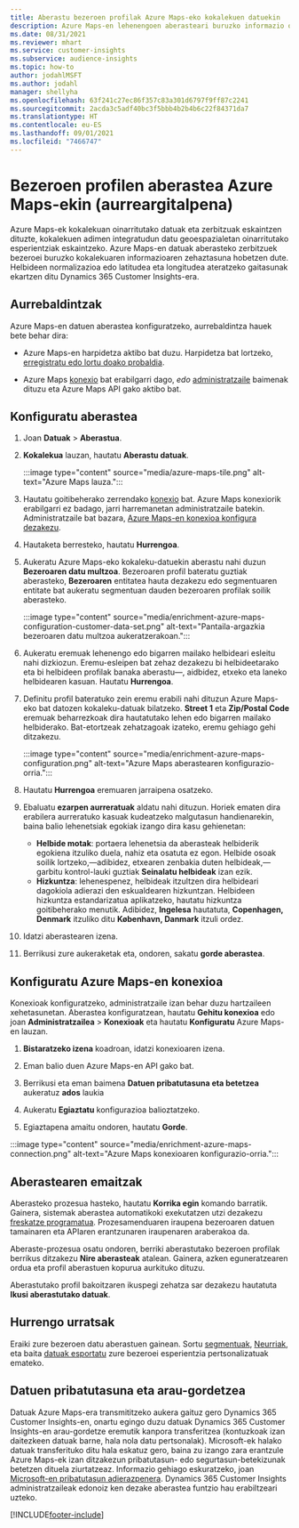 ```yaml
---
title: Aberastu bezeroen profilak Azure Maps-eko kokalekuen datuekin
description: Azure Maps-en lehenengoen aberasteari buruzko informazio orokorra.
ms.date: 08/31/2021
ms.reviewer: mhart
ms.service: customer-insights
ms.subservice: audience-insights
ms.topic: how-to
author: jodahlMSFT
ms.author: jodahl
manager: shellyha
ms.openlocfilehash: 63f241c27ec86f357c83a301d6797f9ff87c2241
ms.sourcegitcommit: 2acda3c5adf40bc3f5bbb4b2b4b6c22f84371da7
ms.translationtype: HT
ms.contentlocale: eu-ES
ms.lasthandoff: 09/01/2021
ms.locfileid: "7466747"
---
```

# <a name="enrichment-of-customer-profiles-with-azure-maps-preview"></a>Bezeroen profilen aberastea Azure Maps-ekin (aurreargitalpena)

Azure Maps-ek kokalekuan oinarritutako datuak eta zerbitzuak eskaintzen dituzte, kokalekuen adimen integratudun datu geoespazialetan oinarritutako esperientziak eskaintzeko. Azure Maps-en datuak aberasteko zerbitzuek bezeroei buruzko kokalekuaren informazioaren zehaztasuna hobetzen dute. Helbideen normalizazioa edo latitudea eta longitudea ateratzeko gaitasunak ekartzen ditu Dynamics 365 Customer Insights-era.

## <a name="prerequisites"></a>Aurrebaldintzak

Azure Maps-en datuen aberastea konfiguratzeko, aurrebaldintza hauek bete behar dira:

- Azure Maps-en harpidetza aktibo bat duzu. Harpidetza bat lortzeko, [erregistratu edo lortu doako probaldia](https://azure.microsoft.com/services/azure-maps/).

- Azure Maps [konexio](connections.md) bat erabilgarri dago, *edo* [administratzaile](permissions.md#administrator) baimenak dituzu eta Azure Maps API gako aktibo bat.

## <a name="configure-the-enrichment"></a>Konfiguratu aberastea

1. Joan **Datuak** > **Aberastua**. 

1. **Kokalekua** lauzan, hautatu **Aberastu datuak**.

   :::image type="content" source="media/azure-maps-tile.png" alt-text="Azure Maps lauza.":::

1. Hautatu goitibeherako zerrendako [konexio](connections.md) bat. Azure Maps konexiorik erabilgarri ez badago, jarri harremanetan administratzaile batekin. Administratzaile bat bazara, [Azure Maps-en konexioa konfigura dezakezu](#configure-the-connection-for-azure-maps). 

1. Hautaketa berresteko, hautatu **Hurrengoa**.

1. Aukeratu Azure Maps-eko kokaleku-datuekin aberastu nahi duzun **Bezeroaren datu multzoa**. Bezeroaren profil bateratu guztiak aberasteko, **Bezeroaren** entitatea hauta dezakezu edo segmentuaren entitate bat aukeratu segmentuan dauden bezeroaren profilak soilik aberasteko.

    :::image type="content" source="media/enrichment-azure-maps-configuration-customer-data-set.png" alt-text="Pantaila-argazkia bezeroaren datu multzoa aukeratzerakoan.":::

1. Aukeratu eremuak lehenengo edo bigarren mailako helbideari esleitu nahi dizkiozun. Eremu-esleipen bat zehaz dezakezu bi helbideetarako eta bi helbideen profilak banaka aberastu&mdash;, aidbidez, etxeko eta laneko helbidearen kasuan. Hautatu **Hurrengoa**.

1. Definitu profil bateratuko zein eremu erabili nahi dituzun Azure Maps-eko bat datozen kokaleku-datuak bilatzeko. **Street 1** eta **Zip/Postal Code** eremuak beharrezkoak dira hautatutako lehen edo bigarren mailako helbiderako. Bat-etortzeak zehatzagoak izateko, eremu gehiago gehi ditzakezu.

   :::image type="content" source="media/enrichment-azure-maps-configuration.png" alt-text="Azure Maps aberastearen konfigurazio-orria.":::

1. Hautatu **Hurrengoa** eremuaren jarraipena osatzeko.

1. Ebaluatu **ezarpen aurreratuak** aldatu nahi dituzun. Horiek ematen dira erabilera aurreratuko kasuak kudeatzeko malgutasun handienarekin, baina balio lehenetsiak egokiak izango dira kasu gehienetan:
   - **Helbide motak**: portaera lehenetsia da aberasteak helbiderik egokiena itzuliko duela, nahiz eta osatuta ez egon. Helbide osoak soilik lortzeko,&mdash;adibidez, etxearen zenbakia duten helbideak,&mdash;garbitu kontrol-lauki guztiak **Seinalatu helbideak** izan ezik. 
   - **Hizkuntza**: lehenespenez, helbideak itzultzen dira helbideari dagokiola adierazi den eskualdearen hizkuntzan. Helbideen hizkuntza estandarizatua aplikatzeko, hautatu hizkuntza goitibeherako menutik. Adibidez, **Ingelesa** hautatuta, **Copenhagen, Denmark** itzuliko ditu **København, Danmark** itzuli ordez.

1. Idatzi aberastearen izena.

1. Berrikusi zure aukeraketak eta, ondoren, sakatu **gorde aberastea**.

## <a name="configure-the-connection-for-azure-maps"></a>Konfiguratu Azure Maps-en konexioa

Konexioak konfiguratzeko, administratzaile izan behar duzu hartzaileen xehetasunetan. Aberastea konfiguratzean, hautatu **Gehitu konexioa** edo joan **Administratzailea** > **Konexioak** eta hautatu **Konfiguratu** Azure Maps-en lauzan.

1. **Bistaratzeko izena** koadroan, idatzi konexioaren izena.

1. Eman balio duen Azure Maps-en API gako bat.

1. Berrikusi eta eman baimena **Datuen pribatutasuna eta betetzea** aukeratuz **ados** laukia

1. Aukeratu **Egiaztatu** konfigurazioa balioztatzeko.

1. Egiaztapena amaitu ondoren, hautatu **Gorde**.

:::image type="content" source="media/enrichment-azure-maps-connection.png" alt-text="Azure Maps konexioaren konfigurazio-orria.":::

## <a name="enrichment-results"></a>Aberastearen emaitzak

Aberasteko prozesua hasteko, hautatu **Korrika egin** komando barratik. Gainera, sistemak aberastea automatikoki exekutatzen utzi dezakezu [freskatze programatua](system.md#schedule-tab). Prozesamenduaren iraupena bezeroaren datuen tamainaren eta APIaren erantzunaren iraupenaren araberakoa da.

Aberaste-prozesua osatu ondoren, berriki aberastutako bezeroen profilak berrikus ditzakezu **Nire aberasteak** atalean. Gainera, azken eguneratzearen ordua eta profil aberastuen kopurua aurkituko dituzu.

Aberastutako profil bakoitzaren ikuspegi zehatza sar dezakezu hautatuta **Ikusi aberastutako datuak**.

## <a name="next-steps"></a>Hurrengo urratsak

Eraiki zure bezeroen datu aberastuen gainean. Sortu [segmentuak](segments.md), [Neurriak](measures.md), eta baita [datuak esportatu](export-destinations.md) zure bezeroei esperientzia pertsonalizatuak emateko.

## <a name="data-privacy-and-compliance"></a>Datuen pribatutasuna eta arau-gordetzea

Datuak Azure Maps-era transmititzeko aukera gaituz gero Dynamics 365 Customer Insights-en, onartu egingo duzu datuak Dynamics 365 Customer Insights-en arau-gordetze eremutik kanpora transferitzea (kontuzkoak izan daitezkeen datuak barne, hala nola datu pertsonalak). Microsoft-ek halako datuak transferituko ditu hala eskatuz gero, baina zu izango zara erantzule Azure Maps-ek izan ditzakezun pribatutasun- edo segurtasun-betekizunak betetzen dituela ziurtatzeaz. Informazio gehiago eskuratzeko, joan [Microsoft-en pribatutasun adierazpenera](https://go.microsoft.com/fwlink/?linkid=396732).
Dynamics 365 Customer Insights administratzaileak edonoiz ken dezake aberastea funtzio hau erabiltzeari uzteko.

[!INCLUDE[footer-include](../includes/footer-banner.md)]
